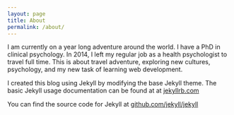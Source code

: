 ```yaml
---
layout: page
title: About
permalink: /about/
---
```


I am currently on a year long adventure around the world. I have a PhD in clinical psychology. In 2014, I left my regular job as a health psychologist to travel full time. This is about travel adventure, exploring new cultures, psychology, and my new task of learning web development.

I created this blog using Jekyll by modifying the base Jekyll theme. The basic Jekyll usage documentation can be found at at [jekyllrb.com](http://jekyllrb.com/)

You can find the source code for Jekyll at [github.com/jekyll/jekyll](https://github.com/jekyll/jekyll)
